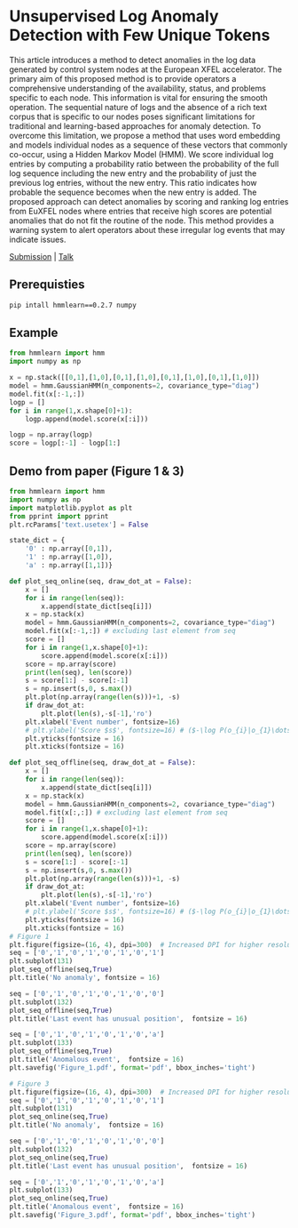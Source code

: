 # Unsupervised Log Anomaly Detection with Few Unique Tokens
This article introduces a method to detect anomalies in the log data generated by control system nodes at the European XFEL accelerator. The primary aim of this proposed method is to provide operators a comprehensive understanding of the availability, status, and problems specific to each node. This information is vital for ensuring the smooth operation. The sequential nature of logs and the absence of a rich text corpus that is specific to our nodes poses significant limitations for traditional and learning-based approaches for anomaly detection. To overcome this limitation, we propose a method that uses word embedding and models individual nodes as a sequence of these vectors that commonly co-occur, using a Hidden Markov Model (HMM). We score individual log entries by computing a probability ratio between the probability of the full log sequence including the new entry and the probability of just the previous log entries, without the new entry. This ratio indicates how probable the sequence becomes when the new entry is added. The proposed approach can detect anomalies by scoring and ranking log entries from EuXFEL nodes where entries that receive high scores are potential anomalies that do not fit the routine of the node. This method provides a warning system to alert operators about these irregular log events that may indicate issues.

[Submission](TH2AO01.pdf) | [Talk](TH2AO01_TALK.pdf)

## Prerequisties 
```bash
pip intall hmmlearn==0.2.7 numpy
```

## Example
```python
from hmmlearn import hmm
import numpy as np

x = np.stack([[0,1],[1,0],[0,1],[1,0],[0,1],[1,0],[0,1],[1,0]])
model = hmm.GaussianHMM(n_components=2, covariance_type="diag")
model.fit(x[:-1,:])
logp = []
for i in range(1,x.shape[0]+1):
    logp.append(model.score(x[:i]))

logp = np.array(logp)
score = logp[:-1] - logp[1:]

```

## Demo from paper (Figure 1 & 3)
```python
from hmmlearn import hmm
import numpy as np
import matplotlib.pyplot as plt
from pprint import pprint
plt.rcParams['text.usetex'] = False

state_dict = {
    '0' : np.array([0,1]),
    '1' : np.array([1,0]),
    'a' : np.array([1,1])}

def plot_seq_online(seq, draw_dot_at = False):
    x = []
    for i in range(len(seq)):
        x.append(state_dict[seq[i]])
    x = np.stack(x)
    model = hmm.GaussianHMM(n_components=2, covariance_type="diag")
    model.fit(x[:-1,:]) # excluding last element from seq
    score = []
    for i in range(1,x.shape[0]+1):
        score.append(model.score(x[:i]))
    score = np.array(score)
    print(len(seq), len(score))
    s = score[1:] - score[:-1]
    s = np.insert(s,0, s.max())
    plt.plot(np.array(range(len(s)))+1, -s)
    if draw_dot_at:
        plt.plot(len(s),-s[-1],'ro')
    plt.xlabel('Event number', fontsize=16)
    # plt.ylabel('Score $s$', fontsize=16) # ($-\log P(o_{i}|o_{1}\dots o_{i-1}$)
    plt.yticks(fontsize = 16)
    plt.xticks(fontsize = 16)

def plot_seq_offline(seq, draw_dot_at = False):
    x = []
    for i in range(len(seq)):
        x.append(state_dict[seq[i]])
    x = np.stack(x)
    model = hmm.GaussianHMM(n_components=2, covariance_type="diag")
    model.fit(x[:,:]) # excluding last element from seq
    score = []
    for i in range(1,x.shape[0]+1):
        score.append(model.score(x[:i]))
    score = np.array(score)
    print(len(seq), len(score))
    s = score[1:] - score[:-1]
    s = np.insert(s,0, s.max())
    plt.plot(np.array(range(len(s)))+1, -s)
    if draw_dot_at:
        plt.plot(len(s),-s[-1],'ro')
    plt.xlabel('Event number', fontsize=16)
    # plt.ylabel('Score $s$', fontsize=16) # ($-\log P(o_{i}|o_{1}\dots o_{i-1}$)
    plt.yticks(fontsize = 16)
    plt.xticks(fontsize = 16)
# Figure 1
plt.figure(figsize=(16, 4), dpi=300)  # Increased DPI for higher resolution in print
seq = ['0','1','0','1','0','1','0','1']
plt.subplot(131)
plot_seq_offline(seq,True)
plt.title('No anomaly', fontsize = 16)

seq = ['0','1','0','1','0','1','0','0']
plt.subplot(132)
plot_seq_offline(seq,True)
plt.title('Last event has unusual position',  fontsize = 16)

seq = ['0','1','0','1','0','1','0','a']
plt.subplot(133)
plot_seq_offline(seq,True)
plt.title('Anomalous event',  fontsize = 16)
plt.savefig('Figure_1.pdf', format='pdf', bbox_inches='tight')

# Figure 3
plt.figure(figsize=(16, 4), dpi=300)  # Increased DPI for higher resolution in print
seq = ['0','1','0','1','0','1','0','1']
plt.subplot(131)
plot_seq_online(seq,True)
plt.title('No anomaly',  fontsize = 16)

seq = ['0','1','0','1','0','1','0','0']
plt.subplot(132)
plot_seq_online(seq,True)
plt.title('Last event has unusual position',  fontsize = 16)

seq = ['0','1','0','1','0','1','0','a']
plt.subplot(133)
plot_seq_online(seq,True)
plt.title('Anomalous event',  fontsize = 16)
plt.savefig('Figure_3.pdf', format='pdf', bbox_inches='tight')

```
